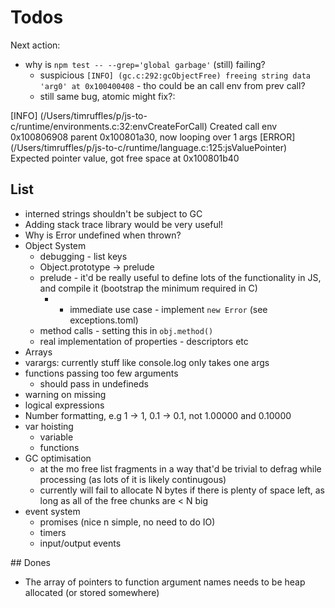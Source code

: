 # Todos

Next action: 
- why is `npm test -- --grep='global garbage'` (still) failing?
  - suspicious `[INFO] (gc.c:292:gcObjectFree) freeing string data 'arg0' at 0x100400408` - tho could be an call env from prev call?
  - still same bug, atomic might fix?:


[INFO] (/Users/timruffles/p/js-to-c/runtime/environments.c:32:envCreateForCall) Created call env 0x100806908 parent 0x100801a30, now looping over 1 args
[ERROR] (/Users/timruffles/p/js-to-c/runtime/language.c:125:jsValuePointer) Expected pointer value, got free space at 0x100801b40
  

## List

- interned strings shouldn't be subject to GC
- Adding stack trace library would be very useful!
- Why is Error undefined when thrown?
- Object System
  - debugging - list keys
  - Object.prototype -> prelude
  - prelude - it'd be really useful to define lots of the functionality in JS, and compile it (bootstrap the minimum required in C)
      - * immediate use case - implement `new Error` (see exceptions.toml)
  - method calls - setting this in `obj.method()`
  - real implementation of properties - descriptors etc
- Arrays
- varargs: currently stuff like console.log only takes one args
- functions passing too few arguments
  - should pass in undefineds
- warning on missing
- logical expressions
- Number formatting, e.g 1 -> 1, 0.1 -> 0.1, not 1.00000 and 0.10000
- var hoisting
  - variable
  - functions
- GC optimisation
  - at the mo free list fragments in a way that'd be trivial to defrag while processing (as lots of it is likely continugous)
  - currently will fail to allocate N bytes if there is plenty of space left, as long as all of the free chunks are < N big
- event system
    - promises (nice n simple, no need to do IO)
    - timers
    - input/output events

## Dones

- The array of pointers to function argument names needs to be heap allocated (or stored somewhere)
